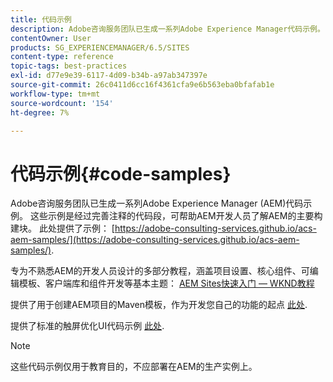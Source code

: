 ```yaml
---
title: 代码示例
description: Adobe咨询服务团队已生成一系列Adobe Experience Manager代码示例。
contentOwner: User
products: SG_EXPERIENCEMANAGER/6.5/SITES
content-type: reference
topic-tags: best-practices
exl-id: d77e9e39-6117-4d09-b34b-a97ab347397e
source-git-commit: 26c0411d6cc16f4361cfa9e6b563eba0bfafab1e
workflow-type: tm+mt
source-wordcount: '154'
ht-degree: 7%

---
```


# 代码示例{#code-samples}

Adobe咨询服务团队已生成一系列Adobe Experience Manager (AEM)代码示例。 这些示例是经过完善注释的代码段，可帮助AEM开发人员了解AEM的主要构建块。 此处提供了示例： [https://adobe-consulting-services.github.io/acs-aem-samples/](https://adobe-consulting-services.github.io/acs-aem-samples/).

专为不熟悉AEM的开发人员设计的多部分教程，涵盖项目设置、核心组件、可编辑模板、客户端库和组件开发等基本主题： [AEM Sites快速入门 — WKND教程](https://experienceleague.adobe.com/docs/experience-manager-learn/getting-started-wknd-tutorial-develop/overview.html?lang=en)

提供了用于创建AEM项目的Maven模板，作为开发您自己的功能的起点 [此处](https://github.com/adobe/aem-project-archetype).

提供了标准的触屏优化UI代码示例 [此处](/help/sites-developing/developing-components.md).

>[!NOTE]
>
>这些代码示例仅用于教育目的，不应部署在AEM的生产实例上。
